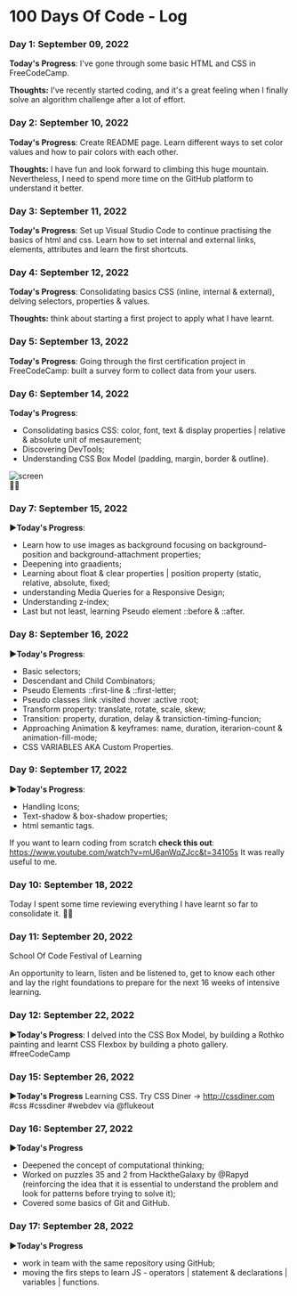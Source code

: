 # 100 Days Of Code - Log

### Day 1: September 09, 2022 

**Today's Progress**: I've gone through some basic HTML and CSS in FreeCodeCamp.
 

**Thoughts:** I've recently started coding, and it's a great feeling when I finally solve an algorithm challenge after a lot of effort.


### Day 2: September 10, 2022 

**Today's Progress**: Create README page. Learn different ways to set color values and how to pair colors with each other.

**Thoughts:** I have fun and look forward to climbing this huge mountain. Nevertheless, I need to spend more time on the GitHub platform to understand it better.


### Day 3: September 11, 2022 

**Today's Progress**: Set up Visual Studio Code to continue practising the basics of html and css. Learn how to set internal and external links, elements, attributes and learn the first shortcuts.


### Day 4: September 12, 2022 

**Today's Progress**: Consolidating basics CSS (inline, internal & external), delving selectors, properties & values.

**Thoughts:** think about starting a first project to apply what I have learnt.


### Day 5: September 13, 2022 

**Today's Progress**: Going through the first certification project in FreeCodeCamp: built a survey form to collect data from your users.


### Day 6: September 14, 2022 

**Today's Progress**: 
- Consolidating basics CSS: color, font, text & display properties | relative & absolute unit of mesaurement;
- Discovering DevTools;
- Understanding CSS Box Model (padding, margin, border & outline).

![screen](https://user-images.githubusercontent.com/111753918/190258363-eea9a801-bce9-45d4-ae3d-19efe1ad63d5.png)
<br>
🚶‍♀️

### Day 7: September 15, 2022 

**▶️Today's Progress**: 
- Learn how to use images as background focusing on background-position and background-attachment properties;
- Deepening into graadients;
- Learning about float & clear properties | position property (static, relative, absolute, fixed;
- understanding Media Queries for a Responsive Design;
- Understanding z-index;
- Last but not least, learning Pseudo element ::before & ::after.

### Day 8: September 16, 2022 

**▶️Today's Progress**: 
- Basic selectors;
- Descendant and Child Combinators;
- Pseudo Elements ::first-line & ::first-letter;
- Pseudo classes :link :visited :hover :active :root;
- Transform property: translate, rotate, scale, skew; 
- Transition: property, duration, delay & transiction-timing-funcion;
- Approaching Animation & keyframes: name, duration, iterarion-count & animation-fill-mode;
- CSS VARIABLES AKA Custom Properties.



### Day 9: September 17, 2022 

**▶️Today's Progress**: 
- Handling Icons;
- Text-shadow & box-shadow properties;
- html semantic tags.

If you want to learn coding from scratch **check this out**: https://www.youtube.com/watch?v=mU6anWqZJcc&t=34105s It was really useful to me.


### Day 10: September 18, 2022 

Today I spent some time reviewing everything I have learnt so far to consolidate it. 🧘‍♀️


### Day 11: September 20, 2022 

School Of Code Festival of Learning

An opportunity to learn, listen and be listened to, get to know each other and lay the right foundations to prepare for the next 16 weeks of intensive learning.


### Day 12: September 22, 2022 

**▶️Today's Progress**: I delved into the CSS Box Model, by building a Rothko painting and learnt CSS Flexbox by building a photo gallery. #freeCodeCamp


### Day 15: September 26, 2022

**▶️Today's Progress**
Learning CSS. Try CSS Diner → http://cssdiner.com #css #cssdiner #webdev via 
@flukeout
 
 
 ### Day 16: September 27, 2022

**▶️Today's Progress**

- Deepened the concept of computational thinking;
- Worked on puzzles 35 and 2 from HacktheGalaxy by @Rapyd (reinforcing the idea that it is essential to understand the problem and look for patterns before trying to solve it);
- Covered some basics of Git and GitHub.

 ### Day 17: September 28, 2022

**▶️Today's Progress**

- work in team with the same repository using GitHub;
- moving the firs steps to learn JS - operators | statement & declarations | variables | functions.
